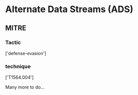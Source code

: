 # Alternate Data Streams (ADS)

## MITRE

### Tactic
['defense-evasion']

### technique
['T1564.004']

Many more to do...
